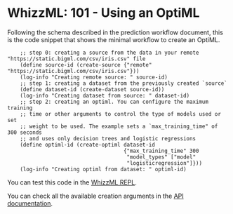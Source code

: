 # WhizzML: 101 - Using an OptiML

Following the schema described in the prediction workflow
document, this is the code snippet that shows the minimal workflow to
create an OptiML.

```
    ;; step 0: creating a source from the data in your remote "https://static.bigml.com/csv/iris.csv" file
    (define source-id (create-source {"remote" "https://static.bigml.com/csv/iris.csv"}))
    (log-info "Creating remote source: " source-id)
    ;; step 1: creating a dataset from the previously created `source`
    (define dataset-id (create-dataset source-id))
    (log-info "Creating dataset from source: " dataset-id)
    ;; step 2: creating an optiml. You can configure the maximum training
    ;; time or other arguments to control the type of models used or set
    ;; weight to be used. The example sets a `max_training_time" of 300 seconds
    ;; and uses only decision trees and logistic regressions
    (define optiml-id (create-optiml dataset-id
                                     {"max_training_time" 300
                                      "model_types" ["model"
                                      "logisticregression"]}))
    (log-info "Creating optiml from dataset: " optiml-id)
```

You can test this code in the [WhizzML REPL](https://bigml.com/labs/repl/).

You can check all the available creation arguments in the
[API documentation](https://bigml.com/api/optimls#op_optiml_arguments).
